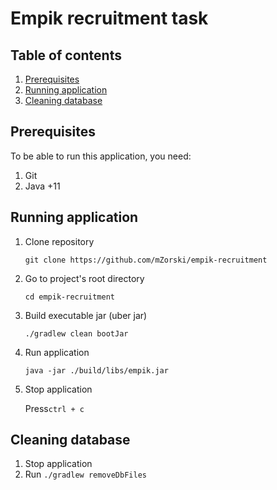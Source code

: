 # Empik recruitment task

## Table of contents

1. [Prerequisites](https://github.com/mZorski/empik-recruitment#prerequisites)
2. [Running application](https://github.com/mZorski/empik-recruitment#running-application)
3. [Cleaning database](#cleaning-database)

## Prerequisites

To be able to run this application, you need:

1. Git
2. Java +11

## Running application

1. Clone repository

   `git clone https://github.com/mZorski/empik-recruitment`


2. Go to project's root directory

   `cd empik-recruitment`


3. Build executable jar (uber jar)

   `./gradlew clean bootJar`


4. Run application

   `java -jar ./build/libs/empik.jar`


5. Stop application

   Press`ctrl + c`

## Cleaning database

1. Stop application
2. Run `./gradlew removeDbFiles`
